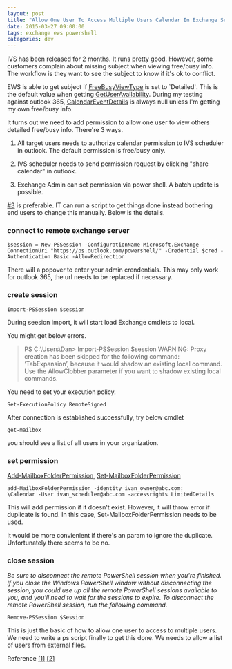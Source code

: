 ```yaml
---
layout: post
title: "Allow One User To Access Multiple Users Calendar In Exchange Server Using Power Shell"
date: 2015-03-27 09:00:00
tags: exchange ews powershell
categories: dev
---
```


IVS has been released for 2 months. It runs pretty good. However, some customers complain about missing subject when viewing free/busy info. The workflow is they want to see the subject to know if it's ok to conflict.

EWS is able to get subject if [FreeBusyViewType](https://msdn.microsoft.com/en-us/library/office/aa563929(v=exchg.150).aspx) is set to `Detailed`. This is the default value when getting [GetUserAvailability](https://msdn.microsoft.com/en-us/library/microsoft.exchange.webservices.data.exchangeservice.getuseravailability(v=exchg.80).aspx). During my testing against outlook 365, [CalendarEventDetails](https://msdn.microsoft.com/en-us/library/exchangewebservices.calendarevent_properties(v=exchg.80).aspx) is always null unless I'm getting my own free/busy info.

It turns out we need to add permission to allow one user to view others detailed free/busy info. There're 3 ways.

1. All target users needs to authorize calendar permission to IVS scheduler in outlook. The default permission is free/busy only.

2. IVS scheduler needs to send permission request by clicking "share calendar" in outlook.

3. <p name="num3">Exchange Admin can set permission via power shell. A batch update is possible.</p>

 [\#3](#num3) is preferable. IT can run a script to get things done instead bothering end users to change this manually. Below is the details.

### connect to remote exchange server ###

```
$session = New-PSSession -ConfigurationName Microsoft.Exchange -ConnectionUri "https://ps.outlook.com/powershell/" -Credential $cred -Authentication Basic -AllowRedirection
```
There will a popover to enter your admin crendentials. This may only work for outlook 365, the url needs to be replaced if necessary.

### create session ###

```
Import-PSSession $session
```
During seesion import, it will start load Exchange cmdlets to local.

You might get below errors.  

> PS C:\Users\Dan> Import-PSSession $session
WARNING: Proxy creation has been skipped for the following command: ‘TabExpansion’, because it would shadow an existing
local command. Use the AllowClobber parameter if you want to shadow existing local commands.

You need to set your execution policy.

```
Set-ExecutionPolicy RemoteSigned
```

After connection is established successfully, try below cmdlet

```
get-mailbox
```
you should see a list of all users in your organization.


### set permission ###

[Add-MailboxFolderPermission](https://technet.microsoft.com/en-us/library/dd298062(v=exchg.141).aspx), 
[Set-MailboxFolderPermission](https://technet.microsoft.com/en-us/library/ff522363(v=exchg.141).aspx)

```
add-MailboxFolderPermission -identity ivan_owner@abc.com:
\Calendar -User ivan_scheduler@abc.com -accessrights LimitedDetails
```

This will add permission if it doesn't exist. However, it will throw error if duplicate is found. In this case, Set-MailboxFolderPermission needs to be used.

It would be more convienient if there's an param to ignore the duplicate. Unfortunately there seems to be no.

### close session ###

*Be sure to disconnect the remote PowerShell session when you're finished. If you close the Windows PowerShell window without disconnecting the session, you could use up all the remote PowerShell sessions available to you, and you'll need to wait for the sessions to expire. To disconnect the remote PowerShell session, run the following command.*

```
Remove-PSSession $Session
```

This is just the basic of how to allow one user to access to multiple users. We need to write a ps script finally to get this done. We needs to allow a list of users from external files.












Reference
[[1]](https://technet.microsoft.com/en-us/library/jj984289(v=exchg.150).aspx)
[[2]](http://careexchange.in/working-with-calendar-permissions-in-bulk-on-exchange-2010-sp2/)

